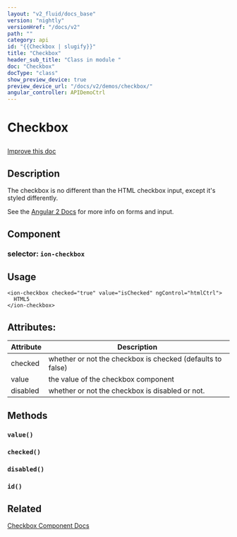 ```yaml
---
layout: "v2_fluid/docs_base"
version: "nightly"
versionHref: "/docs/v2"
path: ""
category: api
id: "{{Checkbox | slugify}}"
title: "Checkbox"
header_sub_title: "Class in module "
doc: "Checkbox"
docType: "class"
show_preview_device: true
preview_device_url: "/docs/v2/demos/checkbox/"
angular_controller: APIDemoCtrl 
---
```










<h1 class="api-title">


Checkbox






</h1>

<a class="improve-v2-docs" href='http://github.com/driftyco/ionic2/edit/master/ionic/components/checkbox/checkbox.ts#L3'>
Improve this doc
</a> 






<!-- description -->
<h2>Description</h2>

<p>The checkbox is no different than the HTML checkbox input, except it&#39;s styled differently.</p>
<p>See the <a href="https://angular.io/docs/js/latest/api/core/Form-interface.html">Angular 2 Docs</a> for more info on forms and input.</p>


<h2>Component</h2>
<h3>selector: <code>ion-checkbox</code></h3>
<!-- @usage tag -->

<h2>Usage</h2>

<pre><code class="lang-html">&lt;ion-checkbox checked=&quot;true&quot; value=&quot;isChecked&quot; ngControl=&quot;htmlCtrl&quot;&gt;
  HTML5
&lt;/ion-checkbox&gt;
</code></pre>




<!-- @property tags -->

<h2>Attributes:</h2>
<table class="table" style="margin:0;">
<thead>
<tr>
<th>Attribute</th>











<th>Description</th>
</tr>
</thead>
<tbody>

<tr>
<td>
checked
</td>



<td>
whether or not the checkbox is checked (defaults to false)
</td>
</tr>

<tr>
<td>
value
</td>



<td>
the value of the checkbox component
</td>
</tr>

<tr>
<td>
disabled
</td>



<td>
whether or not the checkbox is disabled or not.

</td>
</tr>

</tbody>
</table>


<!-- methods on the class -->

<h2>Methods</h2>

<div id="value"></div>

<h3>
<code>value()</code>
  

</h3>












<div id="checked"></div>

<h3>
<code>checked()</code>
  

</h3>












<div id="disabled"></div>

<h3>
<code>disabled()</code>
  

</h3>












<div id="id"></div>

<h3>
<code>id()</code>
  

</h3>










<!-- related link -->

<h2>Related</h2>

<a href='/docs/v2/components#checkbox'>Checkbox Component Docs</a><!-- end content block -->


<!-- end body block -->

